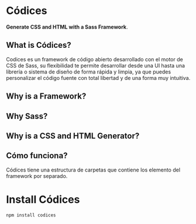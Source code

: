 # Códices 

**Generate CSS and HTML with a Sass Framework**.
## What is Códices?

Codices es un framework de código abierto desarrollado con el motor de CSS de Sass, su flexibilidad te permite desarrollar desde una UI hasta una librería o sistema de diseño de forma rápida y limpia, ya que puedes personalizar el código fuente con total libertad y de una forma muy intuitiva.
## Why is a Framework?
## Why Sass?
## Why is a CSS and HTML Generator?
## Cómo funciona?

Códices tiene una estructura de carpetas que contiene los elemento del framework por separado.



# Install Códices

```bash
npm install codices
```





